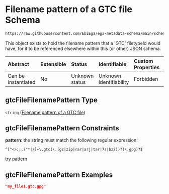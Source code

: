 # Filename pattern of a GTC file Schema

```txt
https://raw.githubusercontent.com/EbiEga/ega-metadata-schema/main/schemas/EGA.common-definitions.json#/definitions/gtcFileFilenamePattern
```

This object exists to hold the filename pattern that a 'GTC' filetypeId would have, for it to be referenced elsewhere within this (or other) JSON schema.

| Abstract            | Extensible | Status         | Identifiable            | Custom Properties | Additional Properties | Access Restrictions | Defined In                                                                                           |
| :------------------ | :--------- | :------------- | :---------------------- | :---------------- | :-------------------- | :------------------ | :--------------------------------------------------------------------------------------------------- |
| Can be instantiated | No         | Unknown status | Unknown identifiability | Forbidden         | Allowed               | none                | [EGA.common-definitions.json\*](../../../schemas/EGA.common-definitions.json "open original schema") |

## gtcFileFilenamePattern Type

`string` ([Filename pattern of a GTC file](ega-12-definitions-filename-pattern-of-a-gtc-file.md))

## gtcFileFilenamePattern Constraints

**pattern**: the string must match the following regular expression:&#x20;

```regexp
^[^<>:;,?"*|/]+\.gtc(\.(gz|zip|rar|arj|tar|7z|bz2))?(\.gpg)?$
```

[try pattern](https://regexr.com/?expression=%5E%5B%5E%3C%3E%3A%3B%2C%3F%22*%7C%2F%5D%2B%5C.gtc\(%5C.\(gz%7Czip%7Crar%7Carj%7Ctar%7C7z%7Cbz2\)\)%3F\(%5C.gpg\)%3F%24 "try regular expression with regexr.com")

## gtcFileFilenamePattern Examples

```json
"my_file1.gtc.gpg"
```
